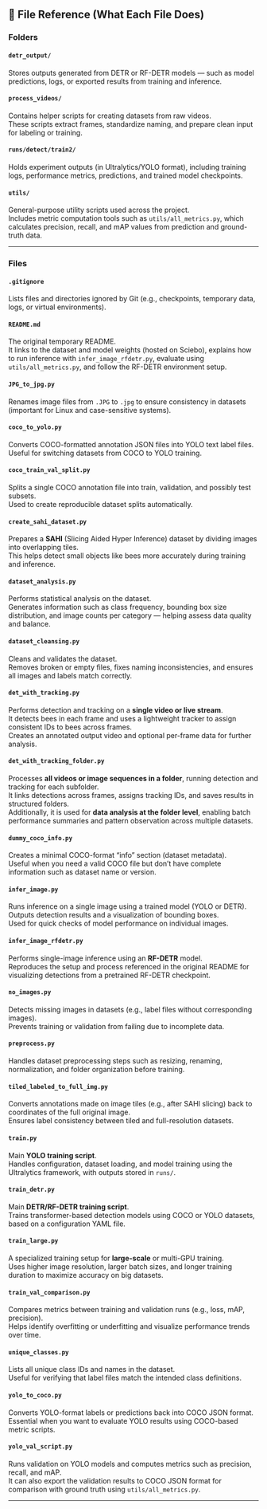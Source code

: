 

## 📁 File Reference (What Each File Does)

### Folders

#### `detr_output/`
Stores outputs generated from DETR or RF-DETR models — such as model predictions, logs, or exported results from training and inference.

#### `process_videos/`
Contains helper scripts for creating datasets from raw videos.  
These scripts extract frames, standardize naming, and prepare clean input for labeling or training.

#### `runs/detect/train2/`
Holds experiment outputs (in Ultralytics/YOLO format), including training logs, performance metrics, predictions, and trained model checkpoints.

#### `utils/`
General-purpose utility scripts used across the project.  
Includes metric computation tools such as `utils/all_metrics.py`, which calculates precision, recall, and mAP values from prediction and ground-truth data.

---

### Files

#### `.gitignore`
Lists files and directories ignored by Git (e.g., checkpoints, temporary data, logs, or virtual environments).

#### `README.md`
The original temporary README.  
It links to the dataset and model weights (hosted on Sciebo), explains how to run inference with `infer_image_rfdetr.py`, evaluate using `utils/all_metrics.py`, and follow the RF-DETR environment setup.

#### `JPG_to_jpg.py`
Renames image files from `.JPG` to `.jpg` to ensure consistency in datasets (important for Linux and case-sensitive systems).

#### `coco_to_yolo.py`
Converts COCO-formatted annotation JSON files into YOLO text label files.  
Useful for switching datasets from COCO to YOLO training.

#### `coco_train_val_split.py`
Splits a single COCO annotation file into train, validation, and possibly test subsets.  
Used to create reproducible dataset splits automatically.

#### `create_sahi_dataset.py`
Prepares a **SAHI** (Slicing Aided Hyper Inference) dataset by dividing images into overlapping tiles.  
This helps detect small objects like bees more accurately during training and inference.

#### `dataset_analysis.py`
Performs statistical analysis on the dataset.  
Generates information such as class frequency, bounding box size distribution, and image counts per category — helping assess data quality and balance.

#### `dataset_cleansing.py`
Cleans and validates the dataset.  
Removes broken or empty files, fixes naming inconsistencies, and ensures all images and labels match correctly.

#### `det_with_tracking.py`
Performs detection and tracking on a **single video or live stream**.  
It detects bees in each frame and uses a lightweight tracker to assign consistent IDs to bees across frames.  
Creates an annotated output video and optional per-frame data for further analysis.

#### `det_with_tracking_folder.py`
Processes **all videos or image sequences in a folder**, running detection and tracking for each subfolder.  
It links detections across frames, assigns tracking IDs, and saves results in structured folders.  
Additionally, it is used for **data analysis at the folder level**, enabling batch performance summaries and pattern observation across multiple datasets.

#### `dummy_coco_info.py`
Creates a minimal COCO-format “info” section (dataset metadata).  
Useful when you need a valid COCO file but don’t have complete information such as dataset name or version.

#### `infer_image.py`
Runs inference on a single image using a trained model (YOLO or DETR).  
Outputs detection results and a visualization of bounding boxes.  
Used for quick checks of model performance on individual images.

#### `infer_image_rfdetr.py`
Performs single-image inference using an **RF-DETR** model.  
Reproduces the setup and process referenced in the original README for visualizing detections from a pretrained RF-DETR checkpoint.

#### `no_images.py`
Detects missing images in datasets (e.g., label files without corresponding images).  
Prevents training or validation from failing due to incomplete data.

#### `preprocess.py`
Handles dataset preprocessing steps such as resizing, renaming, normalization, and folder organization before training.

#### `tiled_labeled_to_full_img.py`
Converts annotations made on image tiles (e.g., after SAHI slicing) back to coordinates of the full original image.  
Ensures label consistency between tiled and full-resolution datasets.

#### `train.py`
Main **YOLO training script**.  
Handles configuration, dataset loading, and model training using the Ultralytics framework, with outputs stored in `runs/`.

#### `train_detr.py`
Main **DETR/RF-DETR training script**.  
Trains transformer-based detection models using COCO or YOLO datasets, based on a configuration YAML file.

#### `train_large.py`
A specialized training setup for **large-scale** or multi-GPU training.  
Uses higher image resolution, larger batch sizes, and longer training duration to maximize accuracy on big datasets.

#### `train_val_comparison.py`
Compares metrics between training and validation runs (e.g., loss, mAP, precision).  
Helps identify overfitting or underfitting and visualize performance trends over time.

#### `unique_classes.py`
Lists all unique class IDs and names in the dataset.  
Useful for verifying that label files match the intended class definitions.

#### `yolo_to_coco.py`
Converts YOLO-format labels or predictions back into COCO JSON format.  
Essential when you want to evaluate YOLO results using COCO-based metric scripts.

#### `yolo_val_script.py`
Runs validation on YOLO models and computes metrics such as precision, recall, and mAP.  
It can also export the validation results to COCO JSON format for comparison with ground truth using `utils/all_metrics.py`.

---
